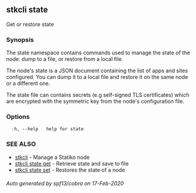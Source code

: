 ## stkcli state

Get or restore state

### Synopsis

The state namespace contains commands used to manage the state of the node: dump to a file, or restore from a local file.

The node's state is a JSON document containing the list of apps and sites configured. You can dump it to a local file and restore it on the same node or a different one.

The state file can contains secrets (e.g self-signed TLS certificates) which are encrypted with the symmetric key from the node's configuration file.


### Options

```
  -h, --help   help for state
```

### SEE ALSO

* [stkcli](stkcli.md)	 - Manage a Statiko node
* [stkcli state get](stkcli_state_get.md)	 - Retrieve state and save to file
* [stkcli state set](stkcli_state_set.md)	 - Restores the state of a node

###### Auto generated by spf13/cobra on 17-Feb-2020
